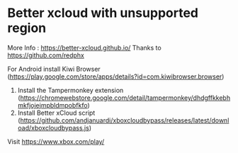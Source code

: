 # Better xcloud with unsupported region
More Info : https://better-xcloud.github.io/
Thanks to https://github.com/redphx

For Android install Kiwi Browser (https://play.google.com/store/apps/details?id=com.kiwibrowser.browser)

1. Install the Tampermonkey extension (https://chromewebstore.google.com/detail/tampermonkey/dhdgffkkebhmkfjojejmpbldmpobfkfo)
2. Install Better xCloud script (https://github.com/andjanuardi/xboxcloudbypass/releases/latest/download/xboxcloudbypass.js)

Visit https://www.xbox.com/play/
